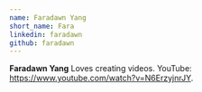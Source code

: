 ```yaml
---
name: Faradawn Yang
short_name: Fara
linkedin: faradawn
github: faradawn
---
```


**Faradawn Yang** Loves creating videos. YouTube: https://www.youtube.com/watch?v=N6ErzyjnrJY.
